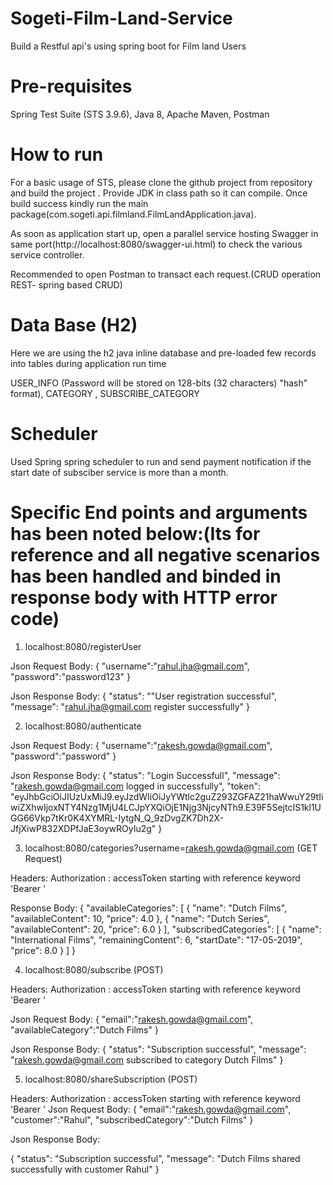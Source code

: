 # Sogeti-Film-Land-Service
Build a Restful api's using spring boot for Film land Users

# Pre-requisites
Spring Test Suite (STS 3.9.6), Java 8, Apache Maven, Postman

# How to run
For a basic usage of STS, please clone the github project from repository and build the project . 
Provide JDK in class path so it can compile.
Once build success kindly run the main package(com.sogeti.api.filmland.FilmLandApplication.java).

As soon as application start up, open a parallel service hosting Swagger in same port(http://localhost:8080/swagger-ui.html) to check the various service controller.

Recommended to open Postman to transact each request.(CRUD operation REST- spring based CRUD)

# Data Base  (H2) 
Here we are using the h2 java inline database and pre-loaded few records into tables during application run time

 USER_INFO   (Password will be stored on 128-bits (32 characters) "hash" format),
 CATEGORY ,
 SUBSCRIBE_CATEGORY
 

 # Scheduler 
 
 Used Spring spring scheduler to run and send payment notification if the start date of subsciber service is more than a month.
 
 
# Specific End points and arguments has been noted below:(Its for reference and all negative scenarios has been handled and binded in response body with HTTP error code)

1.	localhost:8080/registerUser   

Json Request Body: 
{
	"username":"rahul.jha@gmail.com",
	"password":"password123"
}

Json Response Body:
{
    "status": ""User registration successful",
    "message": "rahul.jha@gmail.com register successfully"
}

2.	localhost:8080/authenticate

Json Request Body:
{
	"username":"rakesh.gowda@gmail.com",
	"password":"password"
}

Json Response Body:
{
    "status": "Login Successfull",
    "message": "rakesh.gowda@gmail.com logged in successfully",
    "token": "eyJhbGciOiJIUzUxMiJ9.eyJzdWIiOiJyYWtlc2guZ293ZGFAZ21haWwuY29tIiwiZXhwIjoxNTY4Nzg1MjU4LCJpYXQiOjE1Njg3NjcyNTh9.E39F5SejtcIS1kl1UGG66Vkp7tKr0K4XYMRL-IytgN_Q_9zDvgZK7Dh2X-JfjXiwP832XDPfJaE3oywROyIu2g"
}

3.	localhost:8080/categories?username=rakesh.gowda@gmail.com  (GET Request)

Headers: 
	Authorization : accessToken starting with reference keyword 'Bearer '

Response Body:
{
    "availableCategories": [
        {
            "name": "Dutch Films",
            "availableContent": 10,
            "price": 4.0
        },
        {
            "name": "Dutch Series",
            "availableContent": 20,
            "price": 6.0
        }
    ],
    "subscribedCategories": [
        {
            "name": "International Films",
            "remainingContent": 6,
            "startDate": "17-05-2019",
            "price": 8.0
        }
    ]
}

4.	localhost:8080/subscribe  (POST)

Headers: 
	Authorization : accessToken starting with reference keyword 'Bearer '

Json Request Body:
{
"email":"rakesh.gowda@gmail.com",
"availableCategory":"Dutch Films"
}

Json Response Body:
{
    "status": "Subscription successful",
    "message": "rakesh.gowda@gmail.com subscribed to category Dutch Films"
}

5.	localhost:8080/shareSubscription (POST)

Headers: 
	Authorization : accessToken starting with reference keyword 'Bearer '
Json Request Body:
{
"email":"rakesh.gowda@gmail.com",
"customer":"Rahul",
"subscribedCategory":"Dutch Films"
}

Json Response Body:

{
    "status": "Subscription successful",
    "message": "Dutch Films shared successfully with customer Rahul"
}
